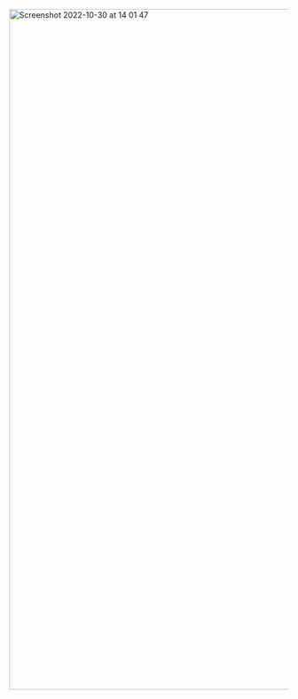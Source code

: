 <img width="1229" alt="Screenshot 2022-10-30 at 14 01 47" src="https://user-images.githubusercontent.com/109438310/199944432-b482ec57-8e51-470f-beca-e3e1a1761a1b.png">
